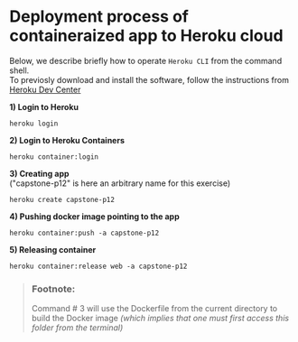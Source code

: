 # Deployment process of containeraized app to Heroku cloud

Below, we describe briefly how to operate `Heroku CLI` from the command shell. \
To previosly download and install the software, follow the instructions from [Heroku Dev Center](https://devcenter.heroku.com/articles/heroku-cli) 

**1) Login to Heroku**

    heroku login

**2) Login to Heroku Containers**

    heroku container:login

**3) Creating app** \
("capstone-p12" is here an arbitrary name for this exercise)

    heroku create capstone-p12

**4) Pushing docker image pointing to the app**

    heroku container:push -a capstone-p12

**5) Releasing container**

    heroku container:release web -a capstone-p12


> ### Footnote: 
> Command # 3 will use the Dockerfile from the current directory to build the Docker image
> *(which implies that one must first access this folder from the terminal)*